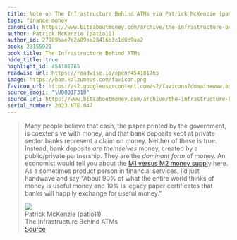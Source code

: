 ```yaml
---
title: Note on The Infrastructure Behind ATMs via Patrick McKenzie (patio11)
tags: finance money
canonical: https://www.bitsaboutmoney.com/archive/the-infrastructure-behind-atms/
author: Patrick McKenzie (patio11)
author_id: 27989bae7e2a89ee28416b3c1d0c9ae2
book: 23155921
book_title: The Infrastructure Behind ATMs
hide_title: true
highlight_id: 454181765
readwise_url: https://readwise.io/open/454181765
image: https://bam.kalzumeus.com/favicon.png
favicon_url: https://s2.googleusercontent.com/s2/favicons?domain=www.bitsaboutmoney.com
source_emoji: "\U0001F310"
source_url: https://www.bitsaboutmoney.com/archive/the-infrastructure-behind-atms/#:~:text=Many%20people%20believe,for%20useful%20money.%E2%80%9D
serial_number: 2023.NTE.047
---
```

> Many people believe that cash, the paper printed by the government, is coextensive with money, and that bank deposits kept at private sector banks represent a claim on money. Neither of these is true. Instead, bank deposits *are themselves* money, created by a public/private partnership. They are the *dominant form* of money. An economist would tell you about the [M1 versus M2 money suppl](https://pressbooks-dev.oer.hawaii.edu/principlesofeconomics/chapter/27-2-measuring-money-currency-m1-and-m2/)y here. As a sometimes product person in financial services, I’d just handwave and say “About 90% of what the entire world thinks of money is useful money and 10% is legacy paper certificates that banks will happily exchange for useful money.”
> <div class="quoteback-footer"><div class="quoteback-avatar"><img class="mini-favicon" src="https://s2.googleusercontent.com/s2/favicons?domain=www.bitsaboutmoney.com"></div><div class="quoteback-metadata"><div class="metadata-inner"><span style="display:none">FROM:</span><div aria-label="Patrick McKenzie (patio11)" class="quoteback-author"> Patrick McKenzie (patio11)</div><div aria-label="The Infrastructure Behind ATMs" class="quoteback-title"> The Infrastructure Behind ATMs</div></div></div><div class="quoteback-backlink"><a target="_blank" aria-label="go to the full text of this quotation" rel="noopener" href="https://www.bitsaboutmoney.com/archive/the-infrastructure-behind-atms/#:~:text=Many%20people%20believe,for%20useful%20money.%E2%80%9D" class="quoteback-arrow"> Source</a></div></div>